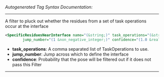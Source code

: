 <!-- THIS IS AN AUTOGENERATED FILE: Don't edit it directly, instead change the schema definition in the code itself. -->

_Autogenerated Tag Syntax Documentation:_

---
A filter to pluck out whether the residues from a set of task operations occur at the interface

```xml
<SpecificResiduesNearInterface name="(&string;)" task_operations="(&string;)"
        jump_number="(1 &non_negative_integer;)" confidence="(1.0 &real;)" />
```

-   **task_operations**: A comma separated list of TaskOperations to use.
-   **jump_number**: Jump across which to define the interface
-   **confidence**: Probability that the pose will be filtered out if it does not pass this Filter

---
